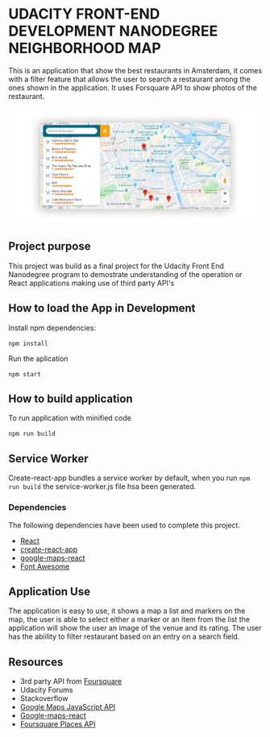 # UDACITY FRONT-END DEVELOPMENT NANODEGREE NEIGHBORHOOD MAP

This is an application that show the best restaurants in Amsterdam, it comes with a filter feature that allows the user to search a restaurant among the ones shown in the application. It uses Forsquare API to show photos of the restaurant.

![Application image](application-image.jpg)

## Project purpose

This project was build as a final project for the Udacity Front End Nanodegree program to demostrate understanding of the operation or React applications making use of third party API's

## How to load the App in Development

Install npm dependencies:

```shell
npm install
```

Run the aplication

```shell
npm start
```

## How to build application

To run application with minified code

```shell
npm run build
```

## Service Worker

Create-react-app bundles a service worker by default, when you run `npm run build` the service-worker.js file hsa been generated.

### Dependencies

The following dependencies have been used to complete this project.

-   [React](https://reactjs.org)
-   [create-react-app](https://github.com/facebook/create-react-app)
-   [google-maps-react](https://github.com/google-map-react/google-map-react#readme)
-   [Font Awesome](https://fontawesome.com/how-to-use/on-the-web/using-with/react)

## Application Use

The application is easy to use, it shows a map a list and markers on the map, the user is able to select either a marker or an item from the list the application will show the user an image of the venue and its rating. The user has the abiility to filter restaurant based on an entry on a search field.

## Resources

-   3rd party API from [Foursquare](https://developer.foursquare.com)
-   Udacity Forums
-   Stackoverflow
-   [Google Maps JavaScript API](https://developers.google.com/maps/documentation/javascript/tutorial)
-   [Google-maps-react](https://github.com/fullstackreact/google-maps-react)
-   [Foursquare Places API](https://developer.foursquare.com/places-api)
